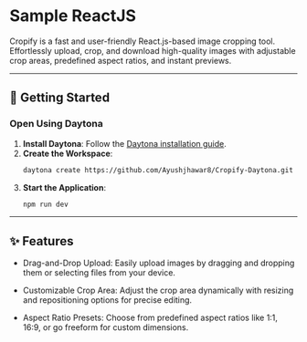 # Sample ReactJS

Cropify is a fast and user-friendly React.js-based image cropping tool. Effortlessly upload, crop, and download high-quality images with adjustable crop areas, predefined aspect ratios, and instant previews.

---

## 🚀 Getting Started  

### Open Using Daytona  

1. **Install Daytona**: Follow the [Daytona installation guide](https://www.daytona.io/docs/installation/installation/).  
2. **Create the Workspace**:  
   ```bash  
   daytona create https://github.com/Ayushjhawar8/Cropify-Daytona.git 
   ```  
3. **Start the Application**:  
   ```bash  
   npm run dev
   ```  
   
---

## ✨ Features  

- Drag-and-Drop Upload:
Easily upload images by dragging and dropping them or selecting files from your device.

- Customizable Crop Area:
Adjust the crop area dynamically with resizing and repositioning options for precise editing.

- Aspect Ratio Presets:
Choose from predefined aspect ratios like 1:1, 16:9, or go freeform for custom dimensions.

